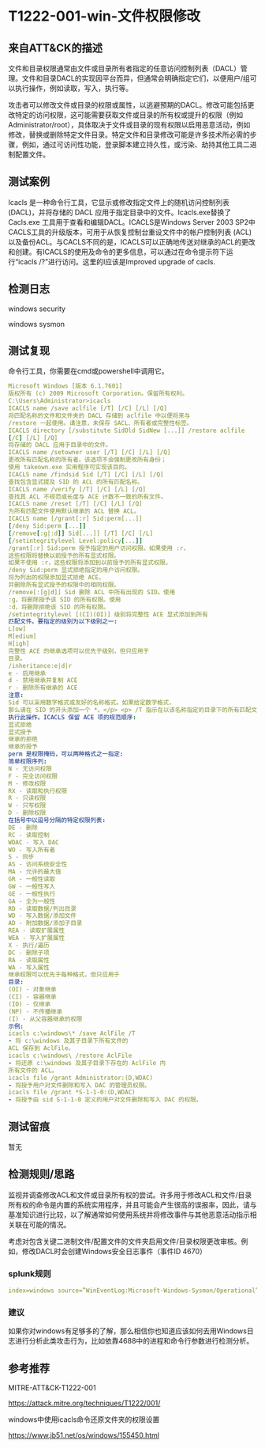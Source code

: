 # T1222-001-win-文件权限修改

## 来自ATT&CK的描述


文件和目录权限通常由文件或目录所有者指定的任意访问控制列表（DACL）管理。文件和目录DACL的实现因平台而异，但通常会明确指定它们，以便用户/组可以执行操作，例如读取，写入，执行等。

攻击者可以修改文件或目录的权限或属性，以逃避预期的DACL。修改可能包括更改特定的访问权限，这可能需要获取文件或目录的所有权或提升的权限（例如Administrator/root），具体取决于文件或目录的现有权限以启用恶意活动，例如修改，替换或删除特定文件目录。特定文件和目录修改可能是许多技术所必需的步骤，例如，通过可访问性功能，登录脚本建立持久性，或污染、劫持其他工具二进制配置文件。

## 测试案例

Icacls 是一种命令行工具，它显示或修改指定文件上的随机访问控制列表 (DACL)，并将存储的 DACL 应用于指定目录中的文件。Icacls.exe替换了Cacls.exe 工具用于查看和编辑DACL。ICACLS是Windows Server 2003 SP2中CACLS工具的升级版本，可用于从恢复控制台重设文件中的帐户控制列表 (ACL) 以及备份ACL。与CACLS不同的是，ICACLS可以正确地传送对继承的ACL的更改和创建。有ICACLS的使用及命令的更多信息，可以通过在命令提示符下运行“icacls /?”进行访问。这里的I应该是Improved upgrade of cacls.

## 检测日志

windows security

windows sysmon

## 测试复现

命令行工具，你需要在cmd或powershell中调用它。

```yml
Microsoft Windows [版本 6.1.7601]
版权所有 (c) 2009 Microsoft Corporation。保留所有权利。
C:\Users\Administrator>icacls
ICACLS name /save aclfile [/T] [/C] [/L] [/Q]
将匹配名称的文件和文件夹的 DACL 存储到 aclfile 中以便将来与
/restore 一起使用。请注意，未保存 SACL、所有者或完整性标签。
ICACLS directory [/substitute SidOld SidNew [...]] /restore aclfile
[/C] [/L] [/Q]
将存储的 DACL 应用于目录中的文件。
ICACLS name /setowner user [/T] [/C] [/L] [/Q]
更改所有匹配名称的所有者。该选项不会强制更改所有身份；
使用 takeown.exe 实用程序可实现该目的。
ICACLS name /findsid Sid [/T] [/C] [/L] [/Q]
查找包含显式提及 SID 的 ACL 的所有匹配名称。
ICACLS name /verify [/T] [/C] [/L] [/Q]
查找其 ACL 不规范或长度与 ACE 计数不一致的所有文件。
ICACLS name /reset [/T] [/C] [/L] [/Q]
为所有匹配文件使用默认继承的 ACL 替换 ACL。
ICACLS name [/grant[:r] Sid:perm[...]]
[/deny Sid:perm [...]]
[/remove[:g|:d]] Sid[...]] [/T] [/C] [/L]
[/setintegritylevel Level:policy[...]]
/grant[:r] Sid:perm 授予指定的用户访问权限。如果使用 :r，
这些权限将替换以前授予的所有显式权限。
如果不使用 :r，这些权限将添加到以前授予的所有显式权限。
/deny Sid:perm 显式拒绝指定的用户访问权限。
将为列出的权限添加显式拒绝 ACE，
并删除所有显式授予的权限中的相同权限。
/remove[:[g|d]] Sid 删除 ACL 中所有出现的 SID。使用
:g，将删除授予该 SID 的所有权限。使用
:d，将删除拒绝该 SID 的所有权限。
/setintegritylevel [(CI)(OI)] 级别将完整性 ACE 显式添加到所有
匹配文件。要指定的级别为以下级别之一:
L[ow]
M[edium]
H[igh]
完整性 ACE 的继承选项可以优先于级别，但只应用于
目录。
/inheritance:e|d|r
e - 启用继承
d - 禁用继承并复制 ACE
r - 删除所有继承的 ACE
注意:
Sid 可以采用数字格式或友好的名称格式。如果给定数字格式，
那么请在 SID 的开头添加一个 *。</p> <p> /T 指示在以该名称指定的目录下的所有匹配文件/目录上
执行此操作。ICACLS 保留 ACE 项的规范顺序:
显式拒绝
显式授予
继承的拒绝
继承的授予
perm 是权限掩码，可以两种格式之一指定:
简单权限序列:
N - 无访问权限
F - 完全访问权限
M - 修改权限
RX - 读取和执行权限
R - 只读权限
W - 只写权限
D - 删除权限
在括号中以逗号分隔的特定权限列表:
DE - 删除
RC - 读取控制
WDAC - 写入 DAC
WO - 写入所有者
S - 同步
AS - 访问系统安全性
MA - 允许的最大值
GR - 一般性读取
GW - 一般性写入
GE - 一般性执行
GA - 全为一般性
RD - 读取数据/列出目录
WD - 写入数据/添加文件
AD - 附加数据/添加子目录
REA - 读取扩展属性
WEA - 写入扩展属性
X - 执行/遍历
DC - 删除子项
RA - 读取属性
WA - 写入属性
继承权限可以优先于每种格式，但只应用于
目录:
(OI) - 对象继承
(CI) - 容器继承
(IO) - 仅继承
(NP) - 不传播继承
(I) - 从父容器继承的权限
示例:
icacls c:\windows\* /save AclFile /T
- 将 c:\windows 及其子目录下所有文件的
ACL 保存到 AclFile。
icacls c:\windows\ /restore AclFile
- 将还原 c:\windows 及其子目录下存在的 AclFile 内
所有文件的 ACL。
icacls file /grant Administrator:(D,WDAC)
- 将授予用户对文件删除和写入 DAC 的管理员权限。
icacls file /grant *S-1-1-0:(D,WDAC)
- 将授予由 sid S-1-1-0 定义的用户对文件删除和写入 DAC 的权限。
```

## 测试留痕

暂无

## 检测规则/思路


监视并调查修改ACL和文件或目录所有权的尝试。许多用于修改ACL和文件/目录所有权的命令是内置的系统实用程序，并且可能会产生很高的误报率，因此，请与基准知识进行比较，以了解通常如何使用系统并将修改事件与其他恶意活动指示相关联在可能的情况。

考虑对包含关键二进制文件/配置文件的文件夹启用文件/目录权限更改审核。例如，修改DACL时会创建Windows安全日志事件（事件ID 4670）

### splunk规则

```yml
index=windows source=”WinEventLog:Microsoft-Windows-Sysmon/Operational” (EventCode=1 Image IN (“*\\icacls.exe” , “*\\takeown.exe” , “*\\attrib.exe”)) OR (EventCode=1 CommandLine=”*/grant*”) //File and Folder permission modification
```

### 建议

如果你对windows有足够多的了解，那么相信你也知道应该如何去用Windows日志进行分析此类攻击行为，比如依靠4688中的进程和命令行参数进行检测分析。

## 参考推荐

MITRE-ATT&CK-T1222-001

<https://attack.mitre.org/techniques/T1222/001/>

windows中使用icacls命令还原文件夹的权限设置

<https://www.jb51.net/os/windows/155450.html>